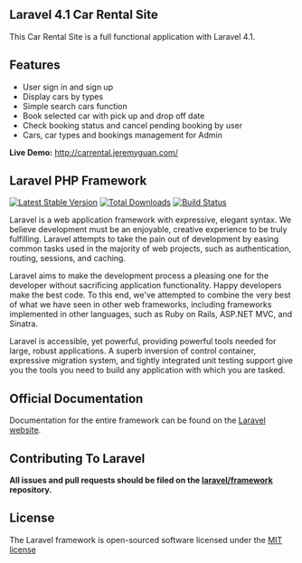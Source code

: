 ## Laravel 4.1 Car Rental Site

This Car Rental Site is a full functional application with Laravel 4.1.

## Features

* User sign in and sign up
* Display cars by types
* Simple search cars function
* Book selected car with pick up and drop off date
* Check booking status and cancel pending booking by user
* Cars, car types and bookings management for Admin
 
**Live Demo:** <http://carrental.jeremyguan.com/>

## Laravel PHP Framework

[![Latest Stable Version](https://poser.pugx.org/laravel/framework/version.png)](https://packagist.org/packages/laravel/framework) [![Total Downloads](https://poser.pugx.org/laravel/framework/d/total.png)](https://packagist.org/packages/laravel/framework) [![Build Status](https://travis-ci.org/laravel/framework.png)](https://travis-ci.org/laravel/framework)

Laravel is a web application framework with expressive, elegant syntax. We believe development must be an enjoyable, creative experience to be truly fulfilling. Laravel attempts to take the pain out of development by easing common tasks used in the majority of web projects, such as authentication, routing, sessions, and caching.

Laravel aims to make the development process a pleasing one for the developer without sacrificing application functionality. Happy developers make the best code. To this end, we've attempted to combine the very best of what we have seen in other web frameworks, including frameworks implemented in other languages, such as Ruby on Rails, ASP.NET MVC, and Sinatra.

Laravel is accessible, yet powerful, providing powerful tools needed for large, robust applications. A superb inversion of control container, expressive migration system, and tightly integrated unit testing support give you the tools you need to build any application with which you are tasked.

## Official Documentation

Documentation for the entire framework can be found on the [Laravel website](http://laravel.com/docs).

## Contributing To Laravel

**All issues and pull requests should be filed on the [laravel/framework](http://github.com/laravel/framework) repository.**

## License

The Laravel framework is open-sourced software licensed under the [MIT license](http://opensource.org/licenses/MIT)
